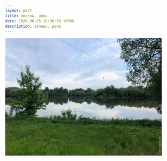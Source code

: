 ```yaml
---
layout: post
title: Зелень, река
date: 2020-06-06 18:36:50 +0300
description: Зелень, река
---
```


<img src="/assets/images/2020/06/2020-06-06_18-36-50_IMG_3367_web.jpg" class="img-fluid mx-auto d-block" alt="Зелень, река" />
